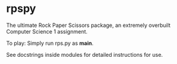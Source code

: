 # rpspy
The ultimate Rock Paper Scissors package, an extremely overbuilt Computer Science 1 assignment.

To play: Simply run rps.py as __main__.

See docstrings inside modules for detailed instructions for use.
